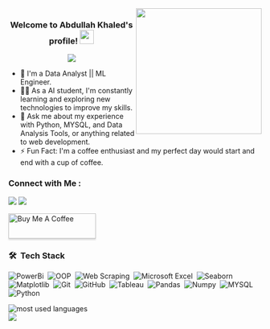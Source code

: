 <img width="250" align="right" src="https://c.tenor.com/_DOBjnGspYAAAAAM/code-coding.gif">

<h3 align="center">
  Welcome to Abdullah Khaled's profile!
  <img src="https://media.giphy.com/media/hvRJCLFzcasrR4ia7z/giphy.gif" width="28">
</h3>

<!-- Typing SVG by DenverCoder1 - https://github.com/DenverCoder1/readme-typing-svg -->
<p align="center">
  <a href="https://github.com/DenverCoder1/readme-typing-svg"><img src="https://readme-typing-svg.herokuapp.com/?lines=Data%20Analyst%20AND%20ML%20Engineer;Always%20learning%20new%20things&font=Fira%20Code&center=true&width=440&height=45&color=f75c7e&vCenter=true&size=22"></a>
</p> 

- 👾 I'm a Data Analyst || ML Engineer.
- 👨‍💻 As a AI student, I'm constantly learning and exploring new technologies to improve my skills.
- 💬 Ask me about my experience with Python, MYSQL, and Data Analysis Tools, or anything related to web development.
- ⚡ Fun Fact: I'm a coffee enthusiast and my perfect day would start and end with a cup of coffee.


### Connect with Me :

<a href="https://linkedin.com/in/abdullahkhaled1" target="_blank"><img src="https://img.shields.io/badge/-Abdullah%20Khaled-0077B5?style=for-the-badge&logo=Linkedin&logoColor=white"/></a>
<a href="https://t.me/AboKhaled" target="_blank"><img src="https://img.shields.io/badge/-Abdullah%20Khaled-0077B5?style=for-the-badge&logo=Telegram&logoColor=white"/></a>

<a href="https://www.buymeacoffee.com/yousefdergham" target="_blank"><img src="https://cdn.buymeacoffee.com/buttons/v2/lato-orange.png" alt="Buy Me A Coffee" style="height: 50px !important;width: 174px !important;box-shadow: 0px 3px 2px 0px rgba(190, 190, 190, 0.5) !important;-webkit-box-shadow: 0px 3px 2px 0px rgba(190, 190, 190, 0.5) !important;" ></a>

### 🛠 &nbsp;Tech Stack
![PowerBi](https://img.shields.io/badge/-PowerBi-05122A?style=flat&logo=PowerBi)&nbsp;
![OOP](https://img.shields.io/badge/-OOP-05122A?style=flat&logo=OOP&logoColor=563D7C)&nbsp;
![Web Scraping](https://img.shields.io/badge/-Web%20Scraping-05122A?style=flat&logo=Web%20Scraping)&nbsp;
![Microsoft Excel](https://img.shields.io/badge/-Microsoft%20Excel-05122A?style=flat&logo=Microsoft%20Excel&logoColor=1572B6)&nbsp;
![Seaborn](https://img.shields.io/badge/-Seaborn-05122A?style=flat&logo=Seaborn)
![Matplotlib](https://img.shields.io/badge/-Matplotlib-05122A?style=flat&logo=Matplotlib&logoColor=339933)&nbsp;
![Git](https://img.shields.io/badge/-Git-05122A?style=flat&logo=git)&nbsp;
![GitHub](https://img.shields.io/badge/-GitHub-05122A?style=flat&logo=github)&nbsp;
![Tableau](https://img.shields.io/badge/-Tableau-05122A?style=flat&logo=Tableau&logoColor=007ACC)&nbsp;
![Pandas](https://img.shields.io/badge/-Pandas-05122A?style=flat&logo=Pandas)&nbsp;
![Numpy](https://img.shields.io/badge/-Numpy-05122A?style=flat&logo=Numpy)&nbsp;
![MYSQL](https://img.shields.io/badge/-MYSQL-05122A?style=flat&logo=MYSQL)&nbsp;
![Python](https://img.shields.io/badge/-Python%20-05122A?style=flat&logo=python)&nbsp;





<img align="left" src="https://github-readme-stats.vercel.app/api/top-langs?username=yousefdergham&show_icons=true&locale=en&layout=compact&theme=radical" alt="most used languages" />
<br>
<a href="https://komarev.com/ghpvc/?username=yousefdergham&style=for-the-badge">
    <img src="https://komarev.com/ghpvc/?username=yousefdergham&style=for-the-badge">
</a>
